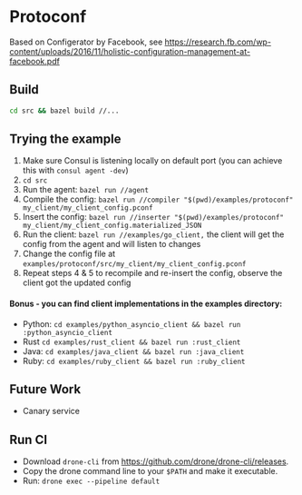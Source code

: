 # Protoconf

Based on Configerator by Facebook, see https://research.fb.com/wp-content/uploads/2016/11/holistic-configuration-management-at-facebook.pdf

## Build
```bash
cd src && bazel build //...
```
## Trying the example
1. Make sure Consul is listening locally on default port (you can achieve this with `consul agent -dev`)
2. `cd src`
3. Run the agent: `bazel run //agent`
4. Compile the config: `bazel run //compiler "$(pwd)/examples/protoconf" my_client/my_client_config.pconf`
5. Insert the config: `bazel run //inserter "$(pwd)/examples/protoconf" my_client/my_client_config.materialized_JSON`
6. Run the client: `bazel run //examples/go_client,` the client will get the config from the agent and will listen to changes
7. Change the config file at `examples/protoconf/src/my_client/my_client_config.pconf`
8. Repeat steps 4 & 5 to recompile and re-insert the config, observe the client got the updated config

#### Bonus - you can find client implementations in the examples directory:
- Python: `cd examples/python_asyncio_client && bazel run :python_asyncio_client`
- Rust `cd examples/rust_client && bazel run :rust_client`
- Java: `cd examples/java_client && bazel run :java_client`
- Ruby: `cd examples/ruby_client && bazel run :ruby_client`

## Future Work
* Canary service

## Run CI

* Download `drone-cli` from https://github.com/drone/drone-cli/releases.
* Copy the drone command line to your `$PATH` and make it executable.
* Run: `drone exec --pipeline default`
